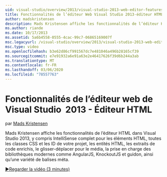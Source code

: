 ```yaml
---
uid: visual-studio/overview/2013/visual-studio-2013-web-editor-features-html-editor
title: Fonctionnalités de l’éditeur Web Visual Studio 2013-éditeur HTML | Microsoft Docs
author: madskristensen
description: Mads Kristensen affiche les fonctionnalités de l’éditeur HTML dans Visual Studio 2013, y compris IntelliSense complet pour les éléments HTML, toutes les classes CSS et les ID de votre projet...
ms.author: riande
ms.date: 10/17/2013
ms.assetid: 5a6b4558-0555-4cac-99c7-06865169007f
msc.legacyurl: /visual-studio/overview/2013/visual-studio-2013-web-editor-features-html-editor
msc.type: video
ms.openlocfilehash: b3e62d86cf991567dc7e481046a496b28165cf39
ms.sourcegitcommit: e7e91932a6e91a63e2e46417626f39d6b244a3ab
ms.translationtype: MT
ms.contentlocale: fr-FR
ms.lasthandoff: 03/06/2020
ms.locfileid: "78557763"
---
```

# <a name="visual-studio-2013-web-editor-features---html-editor"></a>Fonctionnalités de l’éditeur web de Visual Studio  2013 - Éditeur HTML

par [Mads Kristensen](https://github.com/madskristensen)

Mads Kristensen affiche les fonctionnalités de l’éditeur HTML dans Visual Studio 2013, y compris IntelliSense complet pour les éléments HTML, toutes les classes CSS et les ID de votre projet, les entités HTML, les extraits de code enrichis, le glisser-déplacer pour le média, la prise en charge des bibliothèques modernes comme AngularJS, KnockoutJS et guidon, ainsi qu’une variété de balises méta.

[&#9654;Regarder la vidéo (3 minutes)](https://channel9.msdn.com/Blogs/ASP-NET-Site-Videos/visual-studio-2013-web-editor-features-html-editor)
